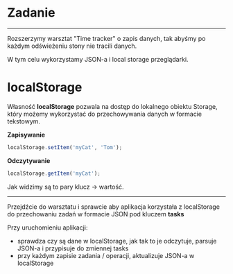 # Zadanie

---
Rozszerzymy warsztat "Time tracker" o zapis danych, tak abyśmy po każdym odświeżeniu stony nie tracili danych.

W tym celu wykorzystamy JSON-a i local storage przeglądarki.


# localStorage

Własność **localStorage** pozwala na dostęp do lokalnego obiektu Storage, który możemy wykorzystać do przechowywania danych w formacie tekstowym.

**Zapisywanie**
```js
localStorage.setItem('myCat', 'Tom');
```

**Odczytywanie**
```js
localStorage.getItem('myCat');
```


Jak widzimy są to pary klucz -> wartość.

---
Przejdźcie do warsztatu i sprawcie aby aplikacja korzystała z localStorage do przechowaniu zadań w formacie JSON pod kluczem **tasks**

Przy uruchomieniu aplikacji:
- sprawdza czy są dane w localStorage, jak tak to je odczytuje, parsuje JSON-a i przypisuje do zmiennej tasks
- przy każdym zapisie zadania / operacji, aktualizuje JSON-a w localStorage